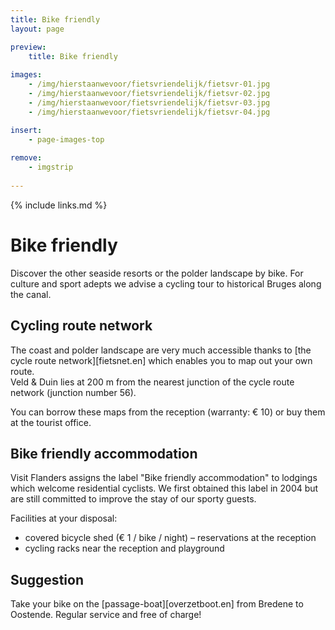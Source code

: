 ```yaml
---
title: Bike friendly
layout: page

preview:
    title: Bike friendly
    
images:
    - /img/hierstaanwevoor/fietsvriendelijk/fietsvr-01.jpg
    - /img/hierstaanwevoor/fietsvriendelijk/fietsvr-02.jpg
    - /img/hierstaanwevoor/fietsvriendelijk/fietsvr-03.jpg
    - /img/hierstaanwevoor/fietsvriendelijk/fietsvr-04.jpg

insert:
    - page-images-top
    
remove:
    - imgstrip
    
---
```



{% include links.md %}

# Bike friendly

Discover the other seaside resorts or the polder landscape by bike. For culture and sport adepts we advise a cycling tour to historical Bruges along the canal.


## Cycling route network

The coast and polder landscape are very much accessible thanks to [the cycle route network][fietsnet.en] which enables you to map out your own route.<br>
Veld & Duin lies at 200 m from the nearest junction of the cycle route network (junction number 56).

You can borrow these maps from the reception (warranty: € 10) or buy them at the tourist office.


## Bike friendly accommodation

Visit Flanders assigns the label "Bike friendly accommodation" to lodgings which welcome residential cyclists.
We first obtained this label in 2004 but are still committed to improve the stay of our sporty guests.

Facilities at your disposal:


- covered bicycle shed (€ 1 / bike / night) – reservations at the reception
- cycling racks near the reception and playground


## Suggestion

Take your bike on the [passage-boat][overzetboot.en] from Bredene to Oostende. Regular service and free of charge!


